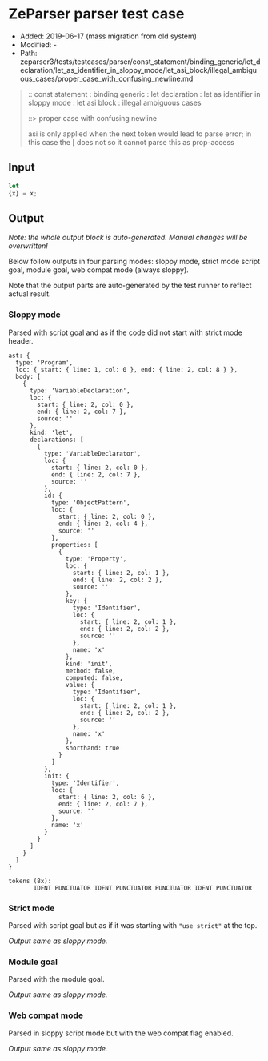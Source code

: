 # ZeParser parser test case

- Added: 2019-06-17 (mass migration from old system)
- Modified: -
- Path: zeparser3/tests/testcases/parser/const_statement/binding_generic/let_declaration/let_as_identifier_in_sloppy_mode/let_asi_block/illegal_ambiguous_cases/proper_case_with_confusing_newline.md

> :: const statement : binding generic : let declaration : let as identifier in sloppy mode : let asi block : illegal ambiguous cases
>
> ::> proper case with confusing newline
>
> asi is only applied when the next token would lead to parse error; in this case the [ does not so it cannot parse this as prop-access

## Input

`````js
let
{x} = x;
`````

## Output

_Note: the whole output block is auto-generated. Manual changes will be overwritten!_

Below follow outputs in four parsing modes: sloppy mode, strict mode script goal, module goal, web compat mode (always sloppy).

Note that the output parts are auto-generated by the test runner to reflect actual result.

### Sloppy mode

Parsed with script goal and as if the code did not start with strict mode header.

`````
ast: {
  type: 'Program',
  loc: { start: { line: 1, col: 0 }, end: { line: 2, col: 8 } },
  body: [
    {
      type: 'VariableDeclaration',
      loc: {
        start: { line: 2, col: 0 },
        end: { line: 2, col: 7 },
        source: ''
      },
      kind: 'let',
      declarations: [
        {
          type: 'VariableDeclarator',
          loc: {
            start: { line: 2, col: 0 },
            end: { line: 2, col: 7 },
            source: ''
          },
          id: {
            type: 'ObjectPattern',
            loc: {
              start: { line: 2, col: 0 },
              end: { line: 2, col: 4 },
              source: ''
            },
            properties: [
              {
                type: 'Property',
                loc: {
                  start: { line: 2, col: 1 },
                  end: { line: 2, col: 2 },
                  source: ''
                },
                key: {
                  type: 'Identifier',
                  loc: {
                    start: { line: 2, col: 1 },
                    end: { line: 2, col: 2 },
                    source: ''
                  },
                  name: 'x'
                },
                kind: 'init',
                method: false,
                computed: false,
                value: {
                  type: 'Identifier',
                  loc: {
                    start: { line: 2, col: 1 },
                    end: { line: 2, col: 2 },
                    source: ''
                  },
                  name: 'x'
                },
                shorthand: true
              }
            ]
          },
          init: {
            type: 'Identifier',
            loc: {
              start: { line: 2, col: 6 },
              end: { line: 2, col: 7 },
              source: ''
            },
            name: 'x'
          }
        }
      ]
    }
  ]
}

tokens (8x):
       IDENT PUNCTUATOR IDENT PUNCTUATOR PUNCTUATOR IDENT PUNCTUATOR
`````

### Strict mode

Parsed with script goal but as if it was starting with `"use strict"` at the top.

_Output same as sloppy mode._

### Module goal

Parsed with the module goal.

_Output same as sloppy mode._

### Web compat mode

Parsed in sloppy script mode but with the web compat flag enabled.

_Output same as sloppy mode._
